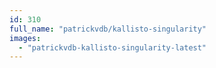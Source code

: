 ```yaml
---
id: 310
full_name: "patrickvdb/kallisto-singularity"
images: 
  - "patrickvdb-kallisto-singularity-latest"
---
```

